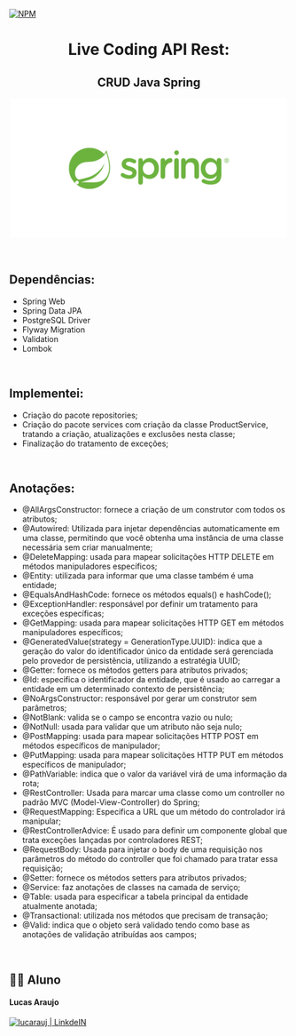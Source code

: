 [![NPM](https://img.shields.io/npm/l/react)](https://github.com/lucarauj/LiveCoding-CRUD-Java-Spring/blob/main/LICENSE)

<h1 align="center">Live Coding API Rest:</h1>
<h2 align="center">CRUD Java Spring</h2>

<p align="center"><img width="500px" src="https://github.com/lucarauj/assets/blob/main/Spring.png" /></p>

<br>  

## Dependências:

- Spring Web
- Spring Data JPA
- PostgreSQL Driver
- Flyway Migration
- Validation
- Lombok

<br>

## Implementei:

- Criação do pacote repositories;
- Criação do pacote services com criação da classe ProductService, tratando a criação, atualizações e exclusões nesta classe;
- Finalização do tratamento de exceções;

<br>

## Anotações:

- @AllArgsConstructor: fornece a criação de um construtor com todos os atributos;
- @Autowired: Utilizada para injetar dependências automaticamente em uma classe, permitindo que você obtenha uma instância de uma classe necessária sem criar manualmente;
- @DeleteMapping: usada para mapear solicitações HTTP DELETE em métodos manipuladores específicos;
- @Entity: utilizada para informar que uma classe também é uma entidade;
- @EqualsAndHashCode: fornece os métodos equals() e hashCode();
- @ExceptionHandler: responsável por definir um tratamento para exceções específicas;
- @GetMapping: usada para mapear solicitações HTTP GET em métodos manipuladores específicos;
- @GeneratedValue(strategy = GenerationType.UUID): indica que a geração do valor do identificador único da entidade será gerenciada pelo provedor de persistência, utilizando a estratégia UUID;
- @Getter: fornece os métodos getters para atributos privados;
- @Id: especifica o identificador da entidade, que é usado ao carregar a entidade em um determinado contexto de persistência;
- @NoArgsConstructor: responsável por gerar um construtor sem parâmetros;
- @NotBlank: valida se o campo se encontra vazio ou nulo;
- @NotNull: usada para validar que um atributo não seja nulo;
- @PostMapping: usada para mapear solicitações HTTP POST em métodos específicos de manipulador;
- @PutMapping: usada para mapear solicitações HTTP PUT em métodos específicos de manipulador;
- @PathVariable: indica que o valor da variável virá de uma informação da rota;
- @RestController: Usada para marcar uma classe como um controller no padrão MVC (Model-View-Controller) do Spring;
- @RequestMapping: Especifica a URL que um método do controlador irá manipular;
- @RestControllerAdvice:  É usado para definir um componente global que trata exceções lançadas por controladores REST;
- @RequestBody: Usada para injetar o body de uma requisição nos parâmetros do método do controller que foi chamado para tratar essa requisição;
- @Setter: fornece os métodos setters para atributos privados;
- @Service: faz anotações de classes na camada de serviço;
- @Table: usada para especificar a tabela principal da entidade atualmente anotada;
- @Transactional: utilizada nos métodos que precisam de transação;
- @Valid: indica que o objeto será validado tendo como base as anotações de validação atribuídas aos campos;

<br>

## 👨‍🎓 Aluno

#### Lucas Araujo

<a href="https://www.linkedin.com/in/lucarauj"><img alt="lucarauj | LinkdeIN" width="40px" src="https://user-images.githubusercontent.com/43545812/144035037-0f415fc7-9f96-4517-a370-ccc6e78a714b.png" /></a>
